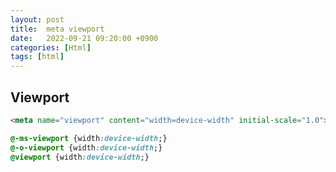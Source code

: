 ```yaml
---
layout: post
title:  meta viewport
date:   2022-09-21 09:20:00 +0900
categories: [Html] 
tags: [html]
---
```


## Viewport


```html
<meta name="viewport" content="width=device-width" initial-scale="1.0">
```

```css
@-ms-viewport {width:device-width;}
@-o-viewport {width:device-width;}
@viewport {width:device-width;}
```